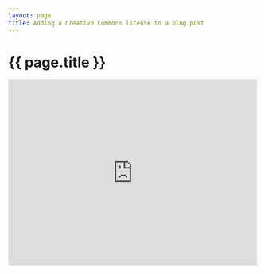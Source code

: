 ```yaml
---
layout: page
title: Adding a Creative Commons license to a blog post
---
```


{{ page.title }}
================

<iframe src="http://player.vimeo.com/video/50575367" width="500" height="375" class="aligncenter" frameborder="0" webkitAllowFullScreen mozallowfullscreen allowFullScreen></iframe>